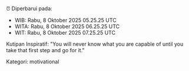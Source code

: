 ⏰ Diperbarui pada:
- WIB: Rabu, 8 Oktober 2025 05.25.25 UTC
- WITA: Rabu, 8 Oktober 2025 06.25.25 UTC
- WIT: Rabu, 8 Oktober 2025 07.25.25 UTC

Kutipan Inspiratif:
"You will never know what you are capable of until you take that first step and go for it."


Kategori: motivational

